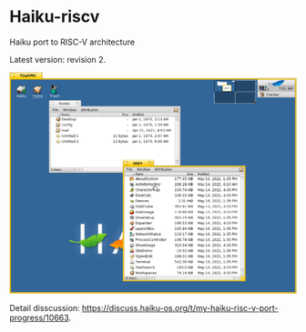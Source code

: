 # Haiku-riscv
Haiku port to RISC-V architecture

Latest version: revision 2.

![](https://raw.githubusercontent.com/X547/Haiku-riscv/main/screenshot.png)

Detail disscussion: https://discuss.haiku-os.org/t/my-haiku-risc-v-port-progress/10663.
